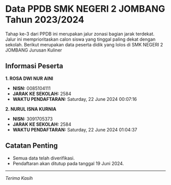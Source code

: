 # Data PPDB SMK NEGERI 2 JOMBANG Tahun 2023/2024
Tahap ke-3 dari PPDB ini merupakan jalur zonasi bagian jarak terdekat. Jalur ini memprioritaskan calon siswa yang tinggal paling dekat dengan sekolah.
Berikut merupakan data peserta didik yang lolos di SMK NEGERI 2 JOMBANG Jurusan Kuliner

## Informasi Peserta 
**1. ROSA DWI NUR AINI**
- **NISN:** 0085104111
- **JARAK KE SEKOLAH:** 2584
- **WAKTU PENDAFTARAN:** Saturday, 22 June 2024 00:07:16

**2. NURUL ISNA KURNIA**
- **NISN:** 3091705373
- **JARAK KE SEKOLAH:** 2584
- **WAKTU PENDAFTARAN:** Saturday, 22 June 2024 01:04:37

## Catatan Penting

- Semua data telah diverifikasi.
- Pendaftaran akan ditutup pada tanggal 19 Juni 2024.
---
_Terima Kasih_